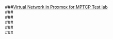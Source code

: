 ###[Virtual Network in Proxmox for MPTCP Test lab](https://www.youtube.com/watch?v=S-Xmcig1ddA)  
###[]()  
###[]()  
###[]()  
###[]()  
###[]()  
